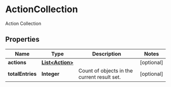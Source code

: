 

# ActionCollection

Action Collection

## Properties

Name | Type | Description | Notes
------------ | ------------- | ------------- | -------------
**actions** | [**List&lt;Action&gt;**](Action.md) |  |  [optional]
**totalEntries** | **Integer** | Count of objects in the current result set. |  [optional]



